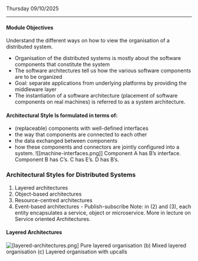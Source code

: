 Thursday 09/10/2025

---
#### Module Objectives
Understand the different ways on how to view the organisation of a distributed system.

- Organisation of the distributed systems is mostly about the software components that constitute the system
- The software architectures tell us how the various software components are to be organized
- Goal: separate applications from underlying platforms by providing the middleware layer
- The instantiation of a software architecture (placement of software components on real machines) is referred to as a system architecture.
#### Architectural Style Is formulated in terms of:
- (replaceable) components with well-defined interfaces
- the way that components are connected to each other
- the data exchanged between components
- how these components and connectors are jointly configured into a system.
![[machine-interfaces.png]]
Component A has B’s interface.  Component B has C’s. C has E’s. D has B’s.
### Architectural Styles for Distributed Systems
1. Layered architectures
2. Object-based architectures
3. Resource-centred architectures
4. Event-based architectures - Publish-subscribe
Note: in (2) and (3), each entity encapsulates a service, object or microservice. More in lecture on Service oriented Architectures.
#### Layered Architectures
![[layered-architectures.png]](a) Pure layered organisation
(b) Mixed layered organisation
(c) Layered organisation with upcalls

